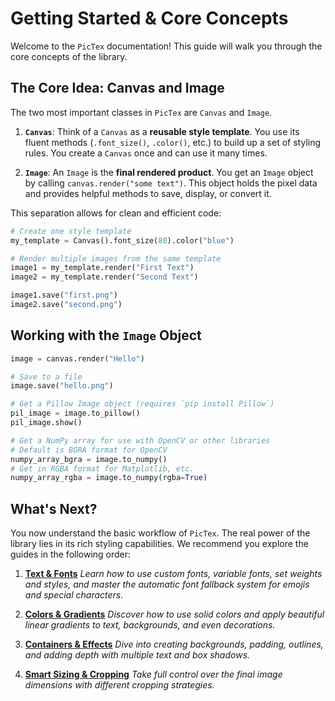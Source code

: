 # Getting Started & Core Concepts

Welcome to the `PicTex` documentation! This guide will walk you through the core concepts of the library.

## The Core Idea: Canvas and Image

The two most important classes in `PicTex` are `Canvas` and `Image`.

1.  **`Canvas`**: Think of a `Canvas` as a **reusable style template**. You use its fluent methods (`.font_size()`, `.color()`, etc.) to build up a set of styling rules. You create a `Canvas` once and can use it many times.

2.  **`Image`**: An `Image` is the **final rendered product**. You get an `Image` object by calling `canvas.render("some text")`. This object holds the pixel data and provides helpful methods to save, display, or convert it.

This separation allows for clean and efficient code:

```python
# Create one style template
my_template = Canvas().font_size(80).color("blue")

# Render multiple images from the same template
image1 = my_template.render("First Text")
image2 = my_template.render("Second Text")

image1.save("first.png")
image2.save("second.png")
```

## Working with the `Image` Object

```python
image = canvas.render("Hello")

# Save to a file
image.save("hello.png")

# Get a Pillow Image object (requires `pip install Pillow`)
pil_image = image.to_pillow()
pil_image.show()

# Get a NumPy array for use with OpenCV or other libraries
# Default is BGRA format for OpenCV
numpy_array_bgra = image.to_numpy()
# Get in RGBA format for Matplotlib, etc.
numpy_array_rgba = image.to_numpy(rgba=True)
```

## What's Next?

You now understand the basic workflow of `PicTex`. The real power of the library lies in its rich styling capabilities. We recommend you explore the guides in the following order:

1.  **[Text & Fonts](./text.md)**
    *Learn how to use custom fonts, variable fonts, set weights and styles, and master the automatic font fallback system for emojis and special characters.*

2.  **[Colors & Gradients](./colors.md)**
    *Discover how to use solid colors and apply beautiful linear gradients to text, backgrounds, and even decorations.*

3.  **[Containers & Effects](./effects.md)**
    *Dive into creating backgrounds, padding, outlines, and adding depth with multiple text and box shadows.*

4.  **[Smart Sizing & Cropping](./crop.md)**
    *Take full control over the final image dimensions with different cropping strategies.*
